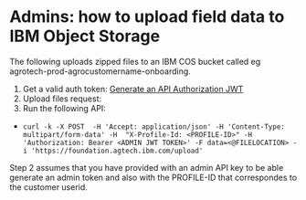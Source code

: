 # Admins: how to upload field data to IBM Object Storage

The following uploads zipped files to an IBM COS bucket called eg agrotech-prod-agrocustomername-onboarding.

1. Get a valid auth token: [Generate an API Authorization JWT](./api-tokens.md)
2. Upload files request:
3. Run the following API:

* `curl -k -X POST  -H 'Accept: application/json' -H 'Content-Type: multipart/form-data' -H  "X-Profile-Id: <PROFILE-ID>" -H 'Authorization: Bearer <ADMIN JWT TOKEN>' -F data=<@FILELOCATION> -i 'https://foundation.agtech.ibm.com/upload'`

Step 2 assumes that you have provided with an admin API key to be able generate an admin token and also with the PROFILE-ID that correspondes to the customer userid.
